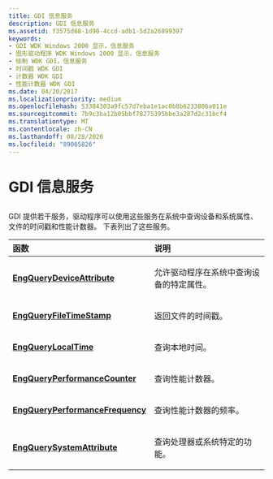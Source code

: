```yaml
---
title: GDI 信息服务
description: GDI 信息服务
ms.assetid: f3575d68-1d90-4ccd-adb1-5d2a26099397
keywords:
- GDI WDK Windows 2000 显示，信息服务
- 图形驱动程序 WDK Windows 2000 显示，信息服务
- 绘制 WDK GDI，信息服务
- 时间戳 WDK GDI
- 计数器 WDK GDI
- 性能计数器 WDK GDI
ms.date: 04/20/2017
ms.localizationpriority: medium
ms.openlocfilehash: 53384303a9fc57d7eba1e1ac0b8b6233886a011e
ms.sourcegitcommit: 7b9c3ba12b05bbf78275395bbe3a287d2c31bcf4
ms.translationtype: MT
ms.contentlocale: zh-CN
ms.lasthandoff: 08/28/2020
ms.locfileid: "89065826"
---
```

# <a name="gdi-information-services"></a>GDI 信息服务


## <span id="ddk_gdi_information_services_gg"></span><span id="DDK_GDI_INFORMATION_SERVICES_GG"></span>


GDI 提供若干服务，驱动程序可以使用这些服务在系统中查询设备和系统属性、文件的时间戳和性能计数器。 下表列出了这些服务。

<table>
<colgroup>
<col width="50%" />
<col width="50%" />
</colgroup>
<thead>
<tr class="header">
<th align="left">函数</th>
<th align="left">说明</th>
</tr>
</thead>
<tbody>
<tr class="odd">
<td align="left"><p><a href="https://docs.microsoft.com/windows/desktop/api/winddi/nf-winddi-engquerydeviceattribute" data-raw-source="[&lt;strong&gt;EngQueryDeviceAttribute&lt;/strong&gt;](/windows/desktop/api/winddi/nf-winddi-engquerydeviceattribute)"><strong>EngQueryDeviceAttribute</strong></a></p></td>
<td align="left"><p>允许驱动程序在系统中查询设备的特定属性。</p></td>
</tr>
<tr class="even">
<td align="left"><p><a href="https://docs.microsoft.com/windows/desktop/api/winddi/nf-winddi-engqueryfiletimestamp" data-raw-source="[&lt;strong&gt;EngQueryFileTimeStamp&lt;/strong&gt;](/windows/desktop/api/winddi/nf-winddi-engqueryfiletimestamp)"><strong>EngQueryFileTimeStamp</strong></a></p></td>
<td align="left"><p>返回文件的时间戳。</p></td>
</tr>
<tr class="odd">
<td align="left"><p><a href="https://docs.microsoft.com/windows/desktop/api/winddi/nf-winddi-engquerylocaltime" data-raw-source="[&lt;strong&gt;EngQueryLocalTime&lt;/strong&gt;](/windows/desktop/api/winddi/nf-winddi-engquerylocaltime)"><strong>EngQueryLocalTime</strong></a></p></td>
<td align="left"><p>查询本地时间。</p></td>
</tr>
<tr class="even">
<td align="left"><p><a href="https://docs.microsoft.com/windows/desktop/api/winddi/nf-winddi-engqueryperformancecounter" data-raw-source="[&lt;strong&gt;EngQueryPerformanceCounter&lt;/strong&gt;](/windows/desktop/api/winddi/nf-winddi-engqueryperformancecounter)"><strong>EngQueryPerformanceCounter</strong></a></p></td>
<td align="left"><p>查询性能计数器。</p></td>
</tr>
<tr class="odd">
<td align="left"><p><a href="https://docs.microsoft.com/windows/desktop/api/winddi/nf-winddi-engqueryperformancefrequency" data-raw-source="[&lt;strong&gt;EngQueryPerformanceFrequency&lt;/strong&gt;](/windows/desktop/api/winddi/nf-winddi-engqueryperformancefrequency)"><strong>EngQueryPerformanceFrequency</strong></a></p></td>
<td align="left"><p>查询性能计数器的频率。</p></td>
</tr>
<tr class="even">
<td align="left"><p><a href="https://docs.microsoft.com/windows/desktop/api/winddi/nf-winddi-engquerysystemattribute" data-raw-source="[&lt;strong&gt;EngQuerySystemAttribute&lt;/strong&gt;](/windows/desktop/api/winddi/nf-winddi-engquerysystemattribute)"><strong>EngQuerySystemAttribute</strong></a></p></td>
<td align="left"><p>查询处理器或系统特定的功能。</p></td>
</tr>
</tbody>
</table>

 

 

